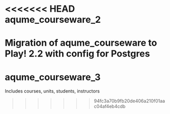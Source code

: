 <<<<<<< HEAD
aqume_courseware_2
==================
Migration of aqume_courseware to Play! 2.2 with config for Postgres
=======
aqume_courseware_3
==================

Includes courses, units, students, instructors
>>>>>>> 94fc3a70b9fb20de406a210f01aac04af4eb4cdb
